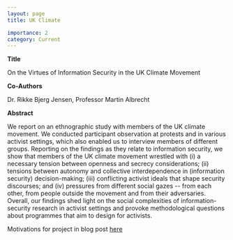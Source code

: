 ```yaml
---
layout: page
title: UK Climate

importance: 2
category: Current
---
```


__Title__

On the Virtues of Information Security in the UK Climate Movement

__Co-Authors__ 

Dr. Rikke Bjerg Jensen, Professor Martin Albrecht

__Abstract__

We report on an ethnographic study with members of the UK climate movement. We conducted participant observation at protests and in various activist settings, which also enabled us to interview members of different groups. Reporting on the findings as they relate to information security, we show that members of the UK climate movement wrestled with (i) a necessary tension between openness and secrecy considerations; (ii) tensions between autonomy and collective interdependence in (information security) decision-making; (iii) conflicting activist ideals that shape security discourses; and (iv) pressures from different social gazes -- from each other, from people outside the movement and from their adversaries. Overall, our findings shed light on the social complexities of information-security research in activist settings and provoke methodological questions about programmes that aim to design for activists.

Motivations for project in blog post [here](https://mikaelabrough.github.io/blog/2024/uk_climate/)


